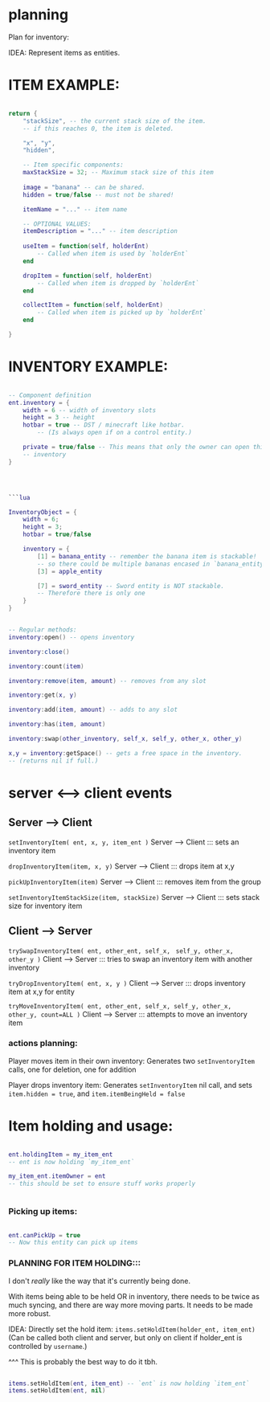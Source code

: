
# planning

Plan for inventory:


IDEA:
Represent items as entities.



# ITEM EXAMPLE:
```lua

return {
    "stackSize", -- the current stack size of the item.
    -- if this reaches 0, the item is deleted.

    "x", "y",
    "hidden",

    -- Item specific components:
    maxStackSize = 32; -- Maximum stack size of this item
    
    image = "banana" -- can be shared.
    hidden = true/false -- must not be shared!

    itemName = "..." -- item name

    -- OPTIONAL VALUES:
    itemDescription = "..." -- item description
    
    useItem = function(self, holderEnt)
        -- Called when item is used by `holderEnt`
    end

    dropItem = function(self, holderEnt)
        -- Called when item is dropped by `holderEnt`
    end

    collectItem = function(self, holderEnt)
        -- Called when item is picked up by `holderEnt`
    end

}
```




# INVENTORY EXAMPLE:
```lua

-- Component definition
ent.inventory = {
    width = 6 -- width of inventory slots
    height = 3 -- height
    hotbar = true -- DST / minecraft like hotbar.
        -- (Is always open if on a control entity.)

    private = true/false -- This means that only the owner can open this
    -- inventory
}




```lua

InventoryObject = {
    width = 6;
    height = 3;
    hotbar = true/false

    inventory = {
        [1] = banana_entity -- remember the banana item is stackable!
        -- so there could be multiple bananas encased in `banana_entity`.
        [3] = apple_entity

        [7] = sword_entity -- Sword entity is NOT stackable.
        -- Therefore there is only one
    }
}


-- Regular methods:
inventory:open() -- opens inventory

inventory:close()

inventory:count(item)

inventory:remove(item, amount) -- removes from any slot

inventory:get(x, y)

inventory:add(item, amount) -- adds to any slot

inventory:has(item, amount)

inventory:swap(other_inventory, self_x, self_y, other_x, other_y)

x,y = inventory:getSpace() -- gets a free space in the inventory.
-- (returns nil if full.)

```


# server <--> client  events
## Server --> Client
`setInventoryItem( ent, x, y, item_ent )`
Server --> Client ::: sets an inventory item

`dropInventoryItem(item, x, y)`
Server --> Client ::: drops item at x,y

`pickUpInventoryItem(item)` 
Server --> Client ::: removes item from the group

`setInventoryItemStackSize(item, stackSize)`
Server --> Client ::: sets stack size for inventory item



## Client --> Server
`trySwapInventoryItem( ent, other_ent, self_x, `
                        `self_y, other_x, other_y )`
Client --> Server ::: tries to swap an inventory item with another inventory

`tryDropInventoryItem( ent, x, y )`
Client --> Server ::: drops inventory item at x,y for entity

`tryMoveInventoryItem( ent, other_ent, self_x, self_y, other_x, `
                        `other_y, count=ALL )`
Client --> Server ::: attempts to move an inventory item


### actions planning:
Player moves item in their own inventory:
Generates two `setInventoryItem` calls, one for deletion, one for addition

Player drops inventory item:
Generates `setInventoryItem` nil call, and sets `item.hidden = true`,
and `item.itemBeingHeld = false`




# Item holding and usage:
```lua

ent.holdingItem = my_item_ent
-- ent is now holding `my_item_ent`

my_item_ent.itemOwner = ent
-- this should be set to ensure stuff works properly



```


### Picking up items:
```lua

ent.canPickUp = true
-- Now this entity can pick up items

```


### PLANNING FOR ITEM HOLDING:::
I don't *really* like the way that it's currently being done.

With items being able to be held OR in inventory, there needs to be twice
as much syncing, and there are way more moving parts.
It needs to be made more robust.

IDEA:
Directly set the hold item:
`items.setHoldItem(holder_ent, item_ent)`
(Can be called both client and server, 
but only on client if holder_ent is controlled by `username`.)

^^^ This is probably the best way to do it tbh.

```lua

items.setHoldItem(ent, item_ent) -- `ent` is now holding `item_ent`
items.setHoldItem(ent, nil)

```

